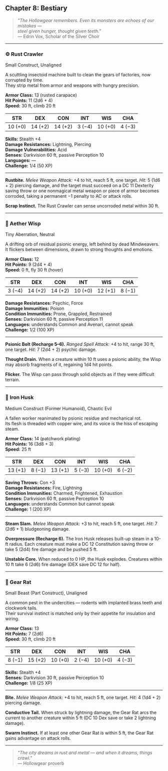 ## Chapter 8: Bestiary

> _"The Hollowgear remembers. Even its monsters are echoes of our mistakes —  
> steel given hunger, thought given teeth."_  
> — Edrin Vox, Scholar of the Silver Choir

---

### ⚙️ Rust Crawler

Small Construct, Unaligned

A scuttling insectoid machine built to clean the gears of factories, now corrupted by time.  
They strip metal from armor and weapons with hungry precision.

**Armor Class:** 13 (rusted carapace)  
**Hit Points:** 11 (2d6 + 4)  
**Speed:** 30 ft, climb 20 ft

|   STR   |   DEX   |   CON   |  INT   |   WIS   |  CHA   |
| :-----: | :-----: | :-----: | :----: | :-----: | :----: |
| 10 (+0) | 14 (+2) | 14 (+2) | 3 (−4) | 10 (+0) | 4 (−3) |

**Skills:** Stealth +4  
**Damage Resistances:** Lightning, Piercing  
**Damage Vulnerabilities:** Acid  
**Senses:** Darkvision 60 ft, passive Perception 10  
**Languages:** —  
**Challenge:** 1/4 (50 XP)

---

**Rustbite.** _Melee Weapon Attack:_ +4 to hit, reach 5 ft, one target. _Hit:_ 5 (1d6 + 2) piercing
damage, and the target must succeed on a DC 11 Dexterity saving throw or one nonmagical metal weapon
or piece of armor becomes corroded, taking a permanent −1 penalty to AC or attack rolls.

**Scrap Instinct.** The Rust Crawler can sense uncorroded metal within 30 ft.

---

### 🧠 Aether Wisp

Tiny Aberration, Neutral

A drifting orb of residual psionic energy, left behind by dead Mindweavers.  
It flickers between dimensions, drawn to strong thoughts and emotions.

**Armor Class:** 12  
**Hit Points:** 9 (2d4 + 4)  
**Speed:** 0 ft, fly 30 ft (hover)

|  STR   |   DEX   |   CON   |   INT   |   WIS   |  CHA   |
| :----: | :-----: | :-----: | :-----: | :-----: | :----: |
| 3 (−4) | 14 (+2) | 14 (+2) | 10 (+0) | 12 (+1) | 8 (−1) |

**Damage Resistances:** Psychic, Force  
**Damage Immunities:** Poison  
**Condition Immunities:** Prone, Grappled, Restrained  
**Senses:** Darkvision 60 ft, passive Perception 11  
**Languages:** understands Common and Avenari, cannot speak  
**Challenge:** 1/2 (100 XP)

---

**Psionic Bolt (Recharge 5–6).** _Ranged Spell Attack:_ +4 to hit, range 30 ft, one target. _Hit:_ 7
(2d4 + 2) psychic damage.

**Thought Drain.** When a creature within 10 ft uses a psionic ability, the Wisp may absorb
fragments of it, regaining 1d4 hit points.

**Flicker.** The Wisp can pass through solid objects as if they were difficult terrain.

---

### 🧟 Iron Husk

Medium Construct (Former Humanoid), Chaotic Evil

A fallen worker reanimated by psionic residue and mechanical rot.  
Its flesh is threaded with copper wire, and its voice is the hiss of escaping steam.

**Armor Class:** 14 (patchwork plating)  
**Hit Points:** 16 (3d8 + 3)  
**Speed:** 25 ft

|   STR   |  DEX   |   CON   |  INT   |   WIS   |  CHA   |
| :-----: | :----: | :-----: | :----: | :-----: | :----: |
| 13 (+1) | 8 (−1) | 13 (+1) | 5 (−3) | 10 (+0) | 6 (−2) |

**Saving Throws:** Con +3  
**Damage Resistances:** Fire, Lightning  
**Condition Immunities:** Charmed, Frightened, Exhaustion  
**Senses:** Darkvision 60 ft, passive Perception 10  
**Languages:** understands Common but cannot speak  
**Challenge:** 1 (200 XP)

---

**Steam Slam.** _Melee Weapon Attack:_ +3 to hit, reach 5 ft, one target. _Hit:_ 7 (2d6 + 1)
bludgeoning damage.

**Overpressure (Recharge 6).** The Iron Husk releases built-up steam in a 10-ft radius. Each
creature must make a DC 12 Constitution saving throw or take 5 (2d4) fire damage and be pushed 5 ft.

**Unstable Core.** When reduced to 0 HP, the Husk explodes. Creatures within 10 ft take 6 (2d6) fire
damage (DEX save DC 12 for half).

---

### 🐀 Gear Rat

Small Beast (Part Construct), Unaligned

A common pest in the undercities — rodents with implanted brass teeth and clockwork tails.  
Their survival instinct is matched only by their appetite for insulation and wiring.

**Armor Class:** 13  
**Hit Points:** 7 (2d6)  
**Speed:** 30 ft, climb 20 ft

|  STR   |   DEX   |   CON   |  INT   |   WIS   |  CHA   |
| :----: | :-----: | :-----: | :----: | :-----: | :----: |
| 8 (−1) | 15 (+2) | 10 (+0) | 2 (−4) | 10 (+0) | 4 (−3) |

**Skills:** Stealth +4  
**Senses:** Darkvision 30 ft, passive Perception 10  
**Challenge:** 1/8 (25 XP)

---

**Bite.** _Melee Weapon Attack:_ +4 to hit, reach 5 ft, one target. _Hit:_ 4 (1d4 + 2) piercing
damage.

**Conductive Tail.** When struck by lightning damage, the Gear Rat arcs the current to another
creature within 5 ft (DC 10 Dex save or take 2 lightning damage).

**Swarm Instinct.** If at least one other Gear Rat is within 5 ft, the Gear Rat gains advantage on
attack rolls.

---

> _"The city dreams in rust and metal — and when it dreams, things crawl."_  
> — Hollowgear proverb
